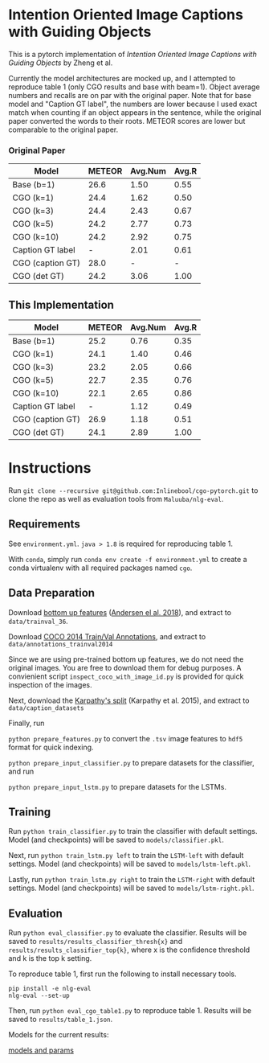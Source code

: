 #  Intention Oriented Image Captions with Guiding Objects

This is a pytorch implementation of _Intention Oriented Image Captions with Guiding Objects_ by Zheng et al.

Currently the model architectures are mocked up, and I attempted to reproduce table 1 (only CGO results and base with beam=1). Object average numbers and recalls are on par with the original paper. Note that for base model and "Caption GT label", the numbers are lower because I used exact match when counting if an object appears in the sentence, while the original paper converted the words to their roots. METEOR scores are lower but comparable to the original paper.

### Original Paper

| Model            | METEOR | Avg.Num | Avg.R |
| ---------------- | ------ | ------- | ----- |
| Base (b=1)       | 26.6   | 1.50    | 0.55  |
| CGO (k=1)        | 24.4   | 1.62    | 0.50  |
| CGO (k=3)        | 24.4   | 2.43    | 0.67  |
| CGO (k=5)        | 24.2   | 2.77    | 0.73  |
| CGO (k=10)       | 24.2   | 2.92    | 0.75  |
| Caption GT label | -      | 2.01    | 0.61  |
| CGO (caption GT) | 28.0   | -       | -     |
| CGO (det GT)     | 24.2   | 3.06    | 1.00  |

## This Implementation

| Model            | METEOR | Avg.Num | Avg.R |
| ---------------- | ------ | ------- | ----- |
| Base (b=1)       | 25.2   | 0.76    | 0.35  |
| CGO (k=1)        | 24.1   | 1.40    | 0.46  |
| CGO (k=3)        | 23.2   | 2.05    | 0.66  |
| CGO (k=5)        | 22.7   | 2.35    | 0.76  |
| CGO (k=10)       | 22.1   | 2.65    | 0.86  |
| Caption GT label | -      | 1.12    | 0.49  |
| CGO (caption GT) | 26.9   | 1.18    | 0.51  |
| CGO (det GT)     | 24.1   | 2.89    | 1.00  |

# Instructions

Run `git clone --recursive git@github.com:Inlinebool/cgo-pytorch.git` to clone the repo as well as evaluation tools from `Maluuba/nlg-eval`.

## Requirements

See `environment.yml`. `java > 1.8` is required for reproducing table 1.

With `conda`, simply run `conda env create -f environment.yml` to create a conda virtualenv with all required packages named `cgo`.

## Data Preparation

Download [bottom up features](https://storage.googleapis.com/up-down-attention/trainval_36.zip) ([Andersen el al. 2018](https://github.com/peteanderson80/bottom-up-attention)), and extract to `data/trainval_36`.

Download [COCO 2014 Train/Val Annotations](http://images.cocodataset.org/annotations/annotations_trainval2014.zip), and extract to `data/annotations_trainval2014`

Since we are using pre-trained bottom up features, we do not need the original images. You are free to download them for debug purposes. A convienient script `inspect_coco_with_image_id.py` is provided for quick inspection of the images.

Next, download the [Karpathy's split](https://cs.stanford.edu/people/karpathy/deepimagesent/caption_datasets.zip) (Karpathy et al. 2015), and extract to `data/caption_datasets`

Finally, run 

`python prepare_features.py` to convert the `.tsv` image features to `hdf5` format for quick indexing.

`python prepare_input_classifier.py` to prepare datasets for the classifier, and run

`python prepare_input_lstm.py` to prepare datasets for the LSTMs.

## Training

Run `python train_classifier.py` to train the classifier with default settings. Model (and checkpoints) will be saved to `models/classifier.pkl`.


Next, run `python train_lstm.py left` to train the `LSTM-left` with default settings. Model (and checkpoints) will be saved to `models/lstm-left.pkl`.

Lastly, run `python train_lstm.py right` to train the `LSTM-right` with default settings. Model (and checkpoints) will be saved to `models/lstm-right.pkl`.

## Evaluation

Run `python eval_classifier.py` to evaluate the classifier. Results will be saved to `results/results_classifier_thresh{x}` and `results/results_classifier_top{k}`, where x is the confidence threshold and k is the top k setting.

To reproduce table 1, first run the following to install necessary tools.

```
pip install -e nlg-eval
nlg-eval --set-up
``` 

Then, run `python eval_cgo_table1.py` to reproduce table 1. Results will be saved to `results/table_1.json`.

Models for the current results:

[models and params](https://drive.google.com/drive/folders/1XluVIfmxOnKXzPBSnR3oD3_20H_bDYhK?usp=sharing)
